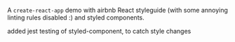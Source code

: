A `create-react-app` demo with airbnb React styleguide (with some annoying linting rules disabled :) and styled components.

added jest testing of styled-component, to catch style changes
